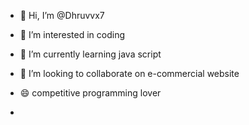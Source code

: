 - 👋 Hi, I’m @Dhruvvx7
- 👀 I’m interested in coding
- 🌱 I’m currently learning java script
- 💞️ I’m looking to collaborate on e-commercial website

- 😄 competitive programming lover 
- 

<!---
Dhruvvx7/Dhruvvx7 is a ✨ special ✨ repository because its `README.md` (this file) appears on your GitHub profile.
You can click the Preview link to take a look at your changes.
--->

